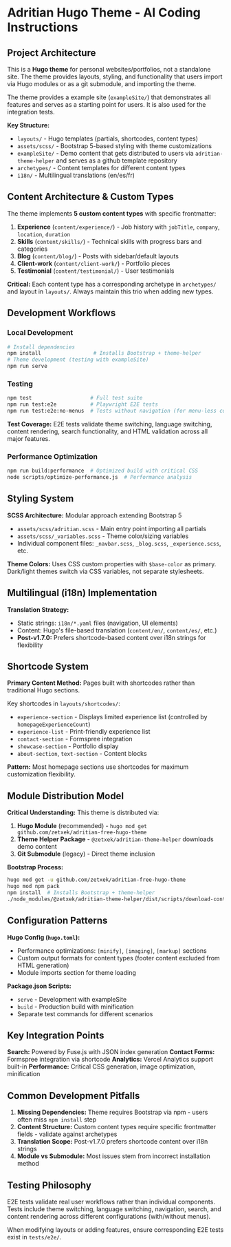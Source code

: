 # Adritian Hugo Theme - AI Coding Instructions

## Project Architecture

This is a **Hugo theme** for personal websites/portfolios, not a standalone site. The theme provides layouts, styling, and functionality that users import via Hugo modules or as a git submodule, and importing the theme.

The theme provides a example site (`exampleSite/`) that demonstrates all features and serves as a starting point for users. It is also used for the integration tests.

**Key Structure:**
- `layouts/` - Hugo templates (partials, shortcodes, content types)
- `assets/scss/` - Bootstrap 5-based styling with theme customizations
- `exampleSite/` - Demo content that gets distributed to users via `adritian-theme-helper` and serves as a github template repository
- `archetypes/` - Content templates for different content types
- `i18n/` - Multilingual translations (en/es/fr)

## Content Architecture & Custom Types

The theme implements **5 custom content types** with specific frontmatter:

1. **Experience** (`content/experience/`) - Job history with `jobTitle`, `company`, `location`, `duration`
2. **Skills** (`content/skills/`) - Technical skills with progress bars and categories
3. **Blog** (`content/blog/`) - Posts with sidebar/default layouts
4. **Client-work** (`content/client-work/`) - Portfolio pieces
5. **Testimonial** (`content/testimonial/`) - User testimonials

**Critical:** Each content type has a corresponding archetype in `archetypes/` and layout in `layouts/`. Always maintain this trio when adding new types.

## Development Workflows

### Local Development
```bash
# Install dependencies
npm install                 # Installs Bootstrap + theme-helper
# Theme development (testing with exampleSite)
npm run serve 
```

### Testing
```bash
npm test                   # Full test suite
npm run test:e2e           # Playwright E2E tests
npm run test:e2e:no-menus  # Tests without navigation (for menu-less configs)
```

**Test Coverage:** E2E tests validate theme switching, language switching, content rendering, search functionality, and HTML validation across all major features.

### Performance Optimization
```bash
npm run build:performance  # Optimized build with critical CSS
node scripts/optimize-performance.js  # Performance analysis
```

## Styling System

**SCSS Architecture:** Modular approach extending Bootstrap 5
- `assets/scss/adritian.scss` - Main entry point importing all partials
- `assets/scss/_variables.scss` - Theme color/sizing variables
- Individual component files: `_navbar.scss`, `_blog.scss`, `_experience.scss`, etc.

**Theme Colors:** Uses CSS custom properties with `$base-color` as primary. Dark/light themes switch via CSS variables, not separate stylesheets.

## Multilingual (i18n) Implementation

**Translation Strategy:**
- Static strings: `i18n/*.yaml` files (navigation, UI elements)
- Content: Hugo's file-based translation (`content/en/`, `content/es/`, etc.)
- **Post-v1.7.0:** Prefers shortcode-based content over i18n strings for flexibility

## Shortcode System

**Primary Content Method:** Pages built with shortcodes rather than traditional Hugo sections.

Key shortcodes in `layouts/shortcodes/`:
- `experience-section` - Displays limited experience list (controlled by `homepageExperienceCount`)
- `experience-list` - Print-friendly experience list
- `contact-section` - Formspree integration
- `showcase-section` - Portfolio display
- `about-section`, `text-section` - Content blocks

**Pattern:** Most homepage sections use shortcodes for maximum customization flexibility.

## Module Distribution Model

**Critical Understanding:** This theme is distributed via:
1. **Hugo Module** (recommended) - `hugo mod get github.com/zetxek/adritian-free-hugo-theme`
2. **Theme Helper Package** - `@zetxek/adritian-theme-helper` downloads demo content
3. **Git Submodule** (legacy) - Direct theme inclusion

**Bootstrap Process:**
```bash
hugo mod get -u github.com/zetxek/adritian-free-hugo-theme
hugo mod npm pack
npm install  # Installs Bootstrap + theme-helper
./node_modules/@zetxek/adritian-theme-helper/dist/scripts/download-content.js
```

## Configuration Patterns

**Hugo Config (`hugo.toml`):**
- Performance optimizations: `[minify]`, `[imaging]`, `[markup]` sections
- Custom output formats for content types (footer content excluded from HTML generation)
- Module imports section for theme loading

**Package.json Scripts:**
- `serve` - Development with exampleSite
- `build` - Production build with minification
- Separate test commands for different scenarios

## Key Integration Points

**Search:** Powered by Fuse.js with JSON index generation
**Contact Forms:** Formspree integration via shortcode
**Analytics:** Vercel Analytics support built-in
**Performance:** Critical CSS generation, image optimization, minification

## Common Development Pitfalls

1. **Missing Dependencies:** Theme requires Bootstrap via npm - users often miss `npm install` step
2. **Content Structure:** Custom content types require specific frontmatter fields - validate against archetypes
3. **Translation Scope:** Post-v1.7.0 prefers shortcode content over i18n strings
4. **Module vs Submodule:** Most issues stem from incorrect installation method

## Testing Philosophy

E2E tests validate real user workflows rather than individual components. Tests include theme switching, language switching, navigation, search, and content rendering across different configurations (with/without menus).

When modifying layouts or adding features, ensure corresponding E2E tests exist in `tests/e2e/`.
